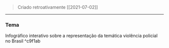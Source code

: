 > Criado retroativamente [[2021-07-02]]
---

### Tema
Infográfico interativo sobre a representação da temática violência policial no Brasil ^c9f1ab
